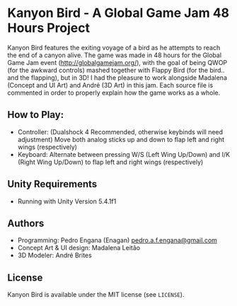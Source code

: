 # Kanyon Bird - A Global Game Jam 48 Hours Project

Kanyon Bird features the exiting voyage of a bird as he attempts to reach the end of a canyon alive.
The game was made in 48 hours for the Global Game Jam event (http://globalgamejam.org/), with the goal of being QWOP (for the awkward controls) mashed together with Flappy Bird (for the bird.. and the flapping), but in 3D!
I had the pleasure to work alongside Madalena (Concept and UI Art) and André (3D Art) in this jam.
Each source file is commented in order to properly explain how the game works as a whole.

## How to Play:

- Controller: (Dualshock 4 Recommended, otherwise keybinds will need adjustment)
Move both analog sticks up and down to flap left and right wings (respectively)
- Keyboard:
Alternate between pressing W/S (Left Wing Up/Down) and I/K (Right Wing Up/Down) to flap left and right wings (respectively)

## Unity Requirements

- Running with Unity Version 5.4.1f1

## Authors

- Programming: Pedro Engana (Enagan) <pedro.a.f.engana@gmail.com>
- Concept Art & UI design: Madalena Leitão
- 3D Modeler: André Brites

## License

Kanyon Bird is available under the MIT license (see `LICENSE`).
